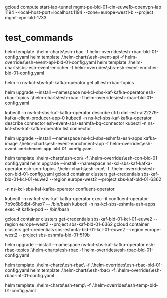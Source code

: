 gcloud compute start-iap-tunnel mgmt-pe-bld-01-cin-euwe1b-openvpn-iap 1194 --local-host-port=localhost:1194 --zone=europe-west1-b --project mgmt-vpn-bld-1733

# test_commands

helm template .\helm-charts\esh-rbac -f helm-overrides\esh-rbac-bld-01-config.yaml
helm template .\helm-charts\esh-event-api -f helm-overrides\esh-event-api-bld-01-config.yaml
helm template .\helm-charts\sbs-esh-event-enricher -f helm-overrides\sbs-esh-event-enricher-bld-01-config.yaml
 
helm -n ns-kcl-sbs-kaf-kafka-operator get all esh-rbac-topics
 
helm upgrade --install --namespace ns-kcl-sbs-kaf-kafka-operator esh-rbac-topics .\helm-charts\esh-rbac -f helm-overrides\esh-rbac-bld-01-config.yaml
 
kubectl  -n ns-kcl-sbs-kaf-kafka-operator describe cfrb dml-esh-al22279-kafka-client-producer-app-0
kubectl  -n ns-kcl-sbs-kaf-kafka-operator describe connector esh-event-sbs-eshmfa-bq-connector
kubectl  -n ns-kcl-sbs-kaf-kafka-operator list connector
 
helm upgrade --install --namespace ns-kcl-sbs-eshmfa-esh-apps kafka-image .\helm-charts\esh-event-enrichment-app -f helm-overrides\esh-event-enrichment-app-bld-01-config.yaml
 
helm template .\helm-charts\esh-con\ -f .\helm-overrides\esh-con-bld-01-config.yaml
helm upgrade --install --namespace ns-kcl-sbs-kaf-kafka-operator esh-con-topics .\helm-charts\esh-con\ -f .\helm-overrides\esh-con-bld-01-config.yaml
gcloud container clusters get-credentials sbs-kaf-bld-01-kcl-01-euwe2 --region europe-west2 --project sbs-kaf-bld-01-6362
 
-n ns-kcl-sbs-kaf-kafka-operator confluent-operator
 
kubectl -n ns-kcl-sbs-kaf-kafka-operator exec -it confluent-operator-7b9c6b9dbf-6hsx7 -- /bin/bash
kubectl -n ns-kcl-sbs-eshmfa-esh-apps exec -it kafka-pod -- /bin/bash
 
gcloud container clusters get-credentials  sbs-kaf-bld-01-kcl-01-euwe2  --region europe-west2 --project sbs-kaf-bld-01-6362
gcloud container clusters get-credentials sbs-eshmfa-bld-01-kcl-01-euwe2 --region europe-west2 --project sbs-eshmfa-bld-01-519b
 
helm upgrade --install --namespace ns-kcl-sbs-kaf-kafka-operator esh-rbac-topics .\helm-charts\esh-rbac -f helm-overrides\esh-rbac-bld-01-config.yaml
 
helm template .\helm-charts\esh-rbac\ -f .\helm-overrides\esh-rbac-bld-01-config.yaml
helm template .\helm-charts\esh-rbac\ -f .\helm-overrides\esh-rbac-int-01-config.yaml
 
helm template .\helm-charts\esh-temp\ -f .\helm-overrides\esh-temp-bld-01-config.yaml
 
